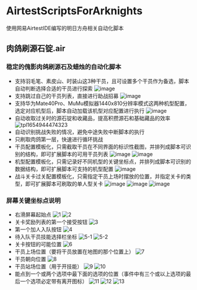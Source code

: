 # AirtestScriptsForArknights
使用网易AirtestIDE编写的明日方舟相关自动化脚本

## 肉鸽刷源石锭.air
### 稳定的傀影肉鸽刷源石及蜡烛的自动化脚本
+ 支持羽毛笔、素皮山、时装山这3种干员，且可设置多个干员作为备选，脚本自动判断选择合适的干员进行探索
![image](https://user-images.githubusercontent.com/28329410/171689872-38bb8a13-3b7a-40b6-9b5b-3fc3be922cbe.png)
+ 支持跳过自己的干员列表，直接进行助战招募
![image](https://user-images.githubusercontent.com/28329410/173186124-e3a53c41-0c81-4887-ae28-7b0a94747b1e.png)
+ 支持华为Mate40Pro、MuMu模拟器1440x810分辨率模式这两种机型配置，选定对应机型后，脚本自动加载该机型对应配置进行执行
![image](https://user-images.githubusercontent.com/28329410/171690004-646e1614-0984-448d-bf63-d3ce507c5366.png)
+ 自动收取过关时的源石锭和收藏品，提高积攒源石和基础藏品的效率
![tpl1654944474323](https://user-images.githubusercontent.com/28329410/173186139-16ab2c4c-0b8d-4e04-a81a-5c234cdbc64b.png)
+ 自动识别挑战失败的情况，避免中途失败中断脚本的执行
+ 只刷取肉鸽第一层，快速进行循环挑战
+ 干员配置模板化，只需截取干员在不同界面的标识性截图，并排列成脚本可识别的结构，即可扩展脚本的可用干员列表
![image](https://user-images.githubusercontent.com/28329410/171688631-1fd32e43-b804-410d-a38e-4cca90a2b05f.png)
![image](https://user-images.githubusercontent.com/28329410/171688505-f3c12996-1e01-4d0e-8faa-9abd0f587674.png)
+ 机型配置模板化，只需记录好不同机型的关键坐标点，并排列成脚本可识别的数据结构，即可扩展脚本可支持的机型配置
![image](https://user-images.githubusercontent.com/28329410/171689300-96e67433-1abf-4879-894e-a151c45280ae.png)
+ 战斗关卡过关配置模板化，只需指定干员上场时摆放的位置，并指定关卡的类型，即可扩展脚本可刷取的单人型关卡
![image](https://user-images.githubusercontent.com/28329410/171689523-5b2eed44-b1ed-4a92-a7f5-5b9d1420edca.png)
![image](https://user-images.githubusercontent.com/28329410/171689657-3a80a439-d629-4cae-acf1-2fd7001c8120.png)
![image](https://user-images.githubusercontent.com/28329410/171689776-d9211f27-1bc6-430c-92c4-28df36cf553d.png)

### 屏幕关键坐标点说明
+ 右滑屏幕起始点
![1](https://user-images.githubusercontent.com/28329410/173185902-2633a853-0ddd-40f6-baef-e86148ca3726.png)
![2](https://user-images.githubusercontent.com/28329410/173185883-332afa96-dd4c-4c7a-af53-3d175af144d3.png)
+ 关卡奖励列表的第一个接受按钮
![3](https://user-images.githubusercontent.com/28329410/173185929-758a60cb-72ea-4bbd-ac34-ec6c7f50ac5d.png)
+ 第一个加人入队按钮
![4](https://user-images.githubusercontent.com/28329410/173185912-d967c2eb-f379-457c-91e4-9478902bc901.png)
+ 待入队干员技能选择栏坐标
![5-1](https://user-images.githubusercontent.com/28329410/173185956-cbc2b412-c30b-47cb-8a44-5aa6e4f4d583.png)
![5-2](https://user-images.githubusercontent.com/28329410/173185948-6881e6f0-016b-4f20-a451-fc346710d6da.png)
+ 关卡按钮的可能位置
![6](https://user-images.githubusercontent.com/28329410/173185963-964ad77a-fd36-411f-b0ae-99e391ef800e.png)
+ 干员上场位置（要将干员放置在地图的那个位置上）
![7](https://user-images.githubusercontent.com/28329410/173185973-bfb3b3e0-79fe-41aa-88a5-d04ae1f16c4c.png)
+ 干员朝向位置
![8](https://user-images.githubusercontent.com/28329410/173185984-814c49a8-f690-4389-b4c6-2dccdd19ae5e.png)
+ 干员站场位置（用于开技能）
![9](https://user-images.githubusercontent.com/28329410/173185994-2369e5d5-bf66-4340-a1db-bfabc95d20c2.png)
![10](https://user-images.githubusercontent.com/28329410/173186012-cdf4d617-7aab-407e-aa00-5a7a1529144b.png)
+ 能点到一个或两个选项中最下面的选项的位置（事件中有三个或以上选项的最后一个选项必定带有离开图标）
![11](https://user-images.githubusercontent.com/28329410/173186023-60bf9d26-3b95-4d56-b60e-cd8a58a560ff.png)
![12](https://user-images.githubusercontent.com/28329410/173186031-a056f9c8-68ec-4d44-8209-8ee6a39db479.png)
![13](https://user-images.githubusercontent.com/28329410/173186038-13cd470e-da54-478a-b2ae-c882088d0725.png)


